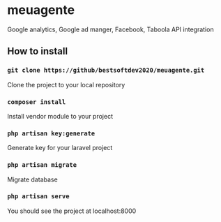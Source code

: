 # meuagente
Google analytics, Google ad manger, Facebook, Taboola API integration

## How to install

### `git clone https://github/bestsoftdev2020/meuagente.git`
Clone the project to your local repository

### `composer install`
Install vendor module to your project

### `php artisan key:generate`
Generate key for your laravel project

### `php artisan migrate`
Migrate database

### `php artisan serve`
You should see the project at localhost:8000
